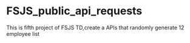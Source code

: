 # FSJS_public_api_requests
 This is fifth project of FSJS TD,create a APIs that randomly generate  12 employee list 
